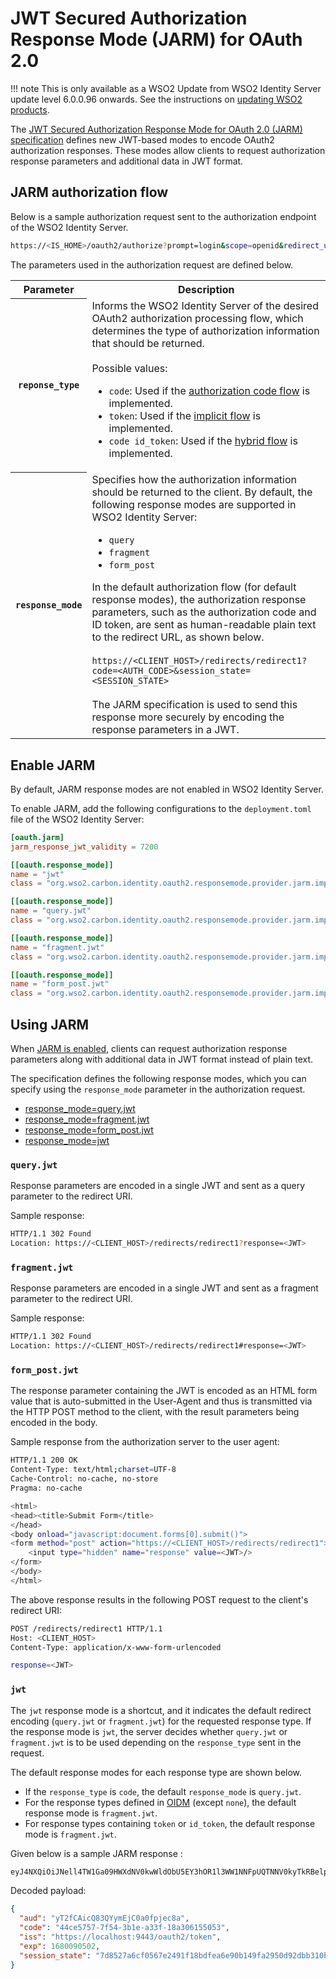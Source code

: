 # JWT Secured Authorization Response Mode (JARM) for OAuth 2.0

!!! note
This is only available as a WSO2 Update from WSO2 Identity Server update level 6.0.0.96 onwards. See the instructions on [updating WSO2 products](https://updates.docs.wso2.com/en/latest/).

The [JWT Secured Authorization Response Mode for OAuth 2.0 (JARM) specification](https://openid.net/specs/openid-financial-api-jarm-ID1.html) defines new JWT-based modes to encode OAuth2 authorization responses. These modes allow clients to request authorization response parameters and additional data in JWT format.

## JARM authorization flow

Below is a sample authorization request sent to the authorization endpoint of the WSO2 Identity Server.

```bash
https://<IS_HOME>/oauth2/authorize?prompt=login&scope=openid&redirect_uri=https://<CLIENT_HOST>/redirects/redirect1&client_id=<CLIENT_ID>&response_type=<RESPONSE_TYPE>&response_mode=<RESPONSE_MODE>
```

The parameters used in the authorization request are defined below.

<table>
    <tr>
        <th>Parameter</th>
        <th>Description</th>
    </tr>
    <tr>
        <th>
            <code>reponse_type</code>
        </th>
        <td>
            Informs the WSO2 Identity Server of the desired OAuth2 authorization processing flow, which determines the type of authorization information that should be returned.</br></br>
            Possible values:
            <ul>
                <li>
                    <code>code</code>: Used if the <a href="../authorization-code-grant">authorization code flow</a> is implemented.
                </li>
                <li>
                    <code>token</code>: Used if the <a href="../implicit-grant">implicit flow</a> is implemented.
                </li>
                <li>
                    <code>code id_token</code>: Used if the <a href="../openid-connect-hybrid-flow">hybrid flow</a> is implemented.
                </li>
            </ul>
        </td>
    </tr>
    <tr>
        <th>
            <code>response_mode</code>
        </th>
        <td>
            Specifies how the authorization information should be returned to the client. By default, the following response modes are supported in WSO2 Identity Server:
            <ul>
                <li><code>query</code></li>
                <li><code>fragment</code></li>
                <li><code>form_post</code></li>
            </ul>
            In the default authorization flow (for default response modes), the authorization response parameters, such as the authorization code and ID token, are sent as human-readable plain text to the redirect URL, as shown below.</br></br>
            <code>https://&lt;CLIENT_HOST&gt;/redirects/redirect1?code=&lt;AUTH_CODE&gt;&session_state=&lt;SESSION_STATE&gt;</code></br></br>
            The JARM specification is used to send this response more securely by encoding the response parameters in a JWT.
        </td>
    </tr>
</table>

## Enable JARM

By default, JARM response modes are not enabled in WSO2 Identity Server. 

To enable JARM, add the following configurations to the `deployment.toml` file of the WSO2 Identity Server:

```toml
[oauth.jarm]
jarm_response_jwt_validity = 7200

[[oauth.response_mode]]
name = "jwt"
class = "org.wso2.carbon.identity.oauth2.responsemode.provider.jarm.impl.JwtResponseModeProvider"

[[oauth.response_mode]]
name = "query.jwt"
class = "org.wso2.carbon.identity.oauth2.responsemode.provider.jarm.impl.QueryJwtResponseModeProvider"

[[oauth.response_mode]]
name = "fragment.jwt"
class = "org.wso2.carbon.identity.oauth2.responsemode.provider.jarm.impl.FragmentJwtResponseModeProvider"

[[oauth.response_mode]]
name = "form_post.jwt"
class = "org.wso2.carbon.identity.oauth2.responsemode.provider.jarm.impl.FormPostJwtResponseModeProvider"
```

## Using JARM

When [JARM is enabled](#enable-jarm), clients can request authorization response parameters along with additional data in JWT format instead of plain text.

The specification defines the following response modes, which you can specify using the `response_mode` parameter in the authorization request.

- [response_mode=query.jwt](#queryjwt)
- [response_mode=fragment.jwt](#fragmentjwt)
- [response_mode=form_post.jwt](#form_postjwt)
- [response_mode=jwt](#jwt)

### `query.jwt`
  
Response parameters are encoded in a single JWT and sent as a query parameter to the redirect URI.

Sample response:

```bash
HTTP/1.1 302 Found
Location: https://<CLIENT_HOST>/redirects/redirect1?response=<JWT>
```

### `fragment.jwt`

Response parameters are encoded in a single JWT and sent as a fragment parameter to the redirect URI.

Sample response:

```bash
HTTP/1.1 302 Found
Location: https://<CLIENT_HOST>/redirects/redirect1#response=<JWT>
```

### `form_post.jwt`

The response parameter containing the JWT is encoded as an HTML form value that is auto-submitted in the User-Agent and thus is transmitted via the HTTP POST method to the client, with the result parameters being encoded in the body.

Sample response from the authorization server to the user agent:

```bash
HTTP/1.1 200 OK
Content-Type: text/html;charset=UTF-8
Cache-Control: no-cache, no-store
Pragma: no-cache

<html>
<head><title>Submit Form</title>
</head>
<body onload="javascript:document.forms[0].submit()">
<form method="post" action="https://<CLIENT_HOST>/redirects/redirect1">
    <input type="hidden" name="response" value=<JWT>/>
</form>
</body>
</html>
```

The above response results in the following POST request to the client's redirect URI:

```bash
POST /redirects/redirect1 HTTP/1.1
Host: <CLIENT_HOST>
Content-Type: application/x-www-form-urlencoded

response=<JWT>
```

### `jwt`

The `jwt` response mode is a shortcut, and it indicates the default redirect encoding (`query.jwt` or `fragment.jwt`) for the requested response type. If the response mode is `jwt`, the server decides whether `query.jwt` or `fragment.jwt` is to be used depending on the `response_type` sent in the request.

The default response modes for each response type are shown below.

- If the `response_type` is `code`, the default `response_mode` is `query.jwt`.
- For the response types defined in [OIDM](https://openid.net/specs/oauth-v2-multiple-response-types-1_0.html) (​​except `none`), the default response mode is `fragment.jwt`.
- For response types containing `token` or `id_token`, the default response mode is `fragment.jwt`.

Given below is a sample JARM response <JWT>:

```bash
eyJ4NXQiOiJNell4TW1Ga09HWXdNV0kwWldObU5EY3hOR1l3WW1NNFpUQTNNV0kyTkRBelpHUXpOR00wWkdSbE5qSmtPREZrWkRSaU9URmtNV0ZoTXpVMlpHVmxOZyIsImtpZCI6Ik16WXhNbUZrT0dZd01XSTBaV05tTkRjeE5HWXdZbU00WlRBM01XSTJOREF6WkdRek5HTTBaR1JsTmpKa09ERmtaRFJpT1RGa01XRmhNelUyWkdWbE5nX1JTMjU2IiwiYWxnIjoiUlMyNTYifQ.eyJhdWQiOiJ5VDJmQ0FpY1E4M1FZeW1FakMwYTBmcGplYzhhIiwiY29kZSI6IjQ0Y2U1NzU3LTdmNTQtM2IxZS1hMzNmLTE4YTMwNjE1NTA1MyIsImlzcyI6Imh0dHBzOlwvXC9sb2NhbGhvc3Q6OTQ0M1wvb2F1dGgyXC90b2tlbiIsImV4cCI6MTY4MDA5MDUwMiwic2Vzc2lvbl9zdGF0ZSI6IjdkODUyN2E2Y2YwNTY3ZTI0OTFmMThiZGZlYTZlOTBiMTQ5ZmEyOTUwZDkyZGJiMzEwYjU0MjE5YjczM2U0ODEuc3B1RVlVQm1QX0VMZVRkS1BfZTdKQSJ9.wYIBpEIhYdFq4W3mrx4gcAI2kSgJ5viQ6qGntHsIRMT2wg9F4d-DzMEkMvy4tOup2dlZNby80Sf1djuG44Z-1xbellcuk7hRfotlMOjSLc7fmkzy0b4HvwcN66U9wETWQfixUTbWbOvmqMqzdMQKtSB2b7oWEh5EHOlQQ6vrGJc2eSxquMN_O17PlYKF0smXSgoESIunf8k5sGydO8MvwVZ4-qfqnx7Lx7Huk36CfW-CFI0IXIehi017onOx0FOXwRaizMM45M0zfzyvg4CbZUaGPeGuyO7DVsUPwjdkrjkhiKcXR61S01uqj8-_AAgtZMJHMI3yJQmvWM4ezNe9_Q
```

Decoded payload:

```json
{
  "aud": "yT2fCAicQ83QYymEjC0a0fpjec8a",
  "code": "44ce5757-7f54-3b1e-a33f-18a306155053",
  "iss": "https://localhost:9443/oauth2/token",
  "exp": 1680090502,
  "session_state": "7d8527a6cf0567e2491f18bdfea6e90b149fa2950d92dbb310b54219b733e481.spuEYUBmP_ELeTdKP_e7JA"
}
```